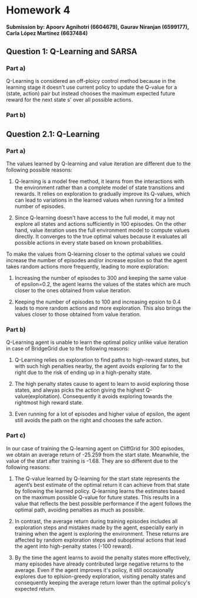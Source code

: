 # Homework 4

#### Submission by: Apoorv Agnihotri (6604679), Gaurav Niranjan (6599177), Carla López Martínez (6637484)

## Question 1: Q-Learning and SARSA

### Part a)

Q-Learning is considered an off-ploicy control method because in the learning stage it doesn't use current policy to update the Q-value for a (state, action) pair but instead chooses the maximum expected future reward for the next state s' over all possible actions. 

### Part b)



## Question 2.1: Q-Learning

### Part a)

The values learned by Q-learning and value iteration are different due to the following possible reasons:

1.  Q-learning is a model free method, it learns from the interactions with the environment rather than a complete model of state transitions and rewards. It relies on exploration to gradually improve its Q-values, which can lead to variations in the learned values when running for a limited number of episodes.

1. Since Q-learning doesn't have access to the full model, it may not explore all states and actions sufficiently in 100 episodes. On the other hand, value iteration uses the full environment model to compute values directly. It converges to the true optimal values because it evaluates all possible actions in every state based on known probabilities. 

To make the values from Q-learning closer to the optimal values we could increase the number of episodes and/or increase epsilon so that the agent takes random actions more frequently, leading to more exploration:

1. Increasing the number of episodes to 300 and keeping the same value of epsilon=0.2, the agent learns the values of the states which are much closer to the ones obtained from value iteration. 

1. Keeping the number of episodes to 100 and increasing epsion to 0.4 leads to more random actions and more exploration. This also brings the values closer to those obtained from value iteration. 

### Part b)

Q-Learning agent is unable to learn the optimal policy unlike value iteration in case of BridgeGrid due to the following reasons:

1. Q-Learning relies on exploration to find paths to high-reward states, but with such high penalties nearby, the agent avoids exploring far to the right due to the risk of ending up in a high-penalty state.

1. The high penalty states cause to agent to learn to avoid exploring those states, and alwyas picks the action giving the highest Q-value(exploitation). Consequently it avoids exploring towards the rightmost high reward state.

1. Even running for a lot of episodes and higher value of epsilon, the agent still avoids the path on the right and chooses the safe action. 

### Part c)

In our case of training the Q-learning agent on CliffGrid for 300 episodes, we obtain an average return of -25.259 from the start state. Meanwhile, the value of the start after training is -1.68. They are so different due to the following reasons:

1. The Q-value learned by Q-learning for the start state represents the agent’s best estimate of the optimal return it can achieve from that state by following the learned policy. Q-learning learns the estimates based on the maximum possible Q-value for future states. This results in a value that reflects the best possible performance if the agent follows the optimal path, avoiding penalties as much as possible.

1. In contrast, the average return during training episodes includes all exploration steps and mistakes made by the agent, especially early in training when the agent is exploring the environment. These returns are affected by random exploration steps and suboptimal actions that lead the agent into high-penalty states (-100 reward). 

1. By the time the agent learns to avoid the penalty states more effectively, many episodes have already contributed large negative returns to the average. Even if the agent improves it's policy, it still occasionally explores due to eplsion-greedy exploration, visiting penalty states and consequently keeping the average return lower than the optimal policy's expected return.
